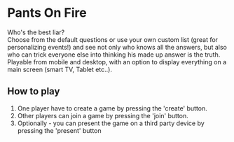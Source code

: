 # Pants On Fire
Who's the best liar? 
<br>Choose from the default questions or use your own custom list (great for personalizing events!) and see not only who knows all the answers, but also who can trick everyone else into thinking his made up answer is the truth. <br>Playable from mobile and desktop, with an option to display everything on a main screen (smart TV, Tablet etc..).

## How to play
1. One player have to create a game by pressing the 'create' button.
2. Other players can join a game by pressing the 'join' button.
3. Optionally - you can present the game on a third party device by pressing the 'present' button
